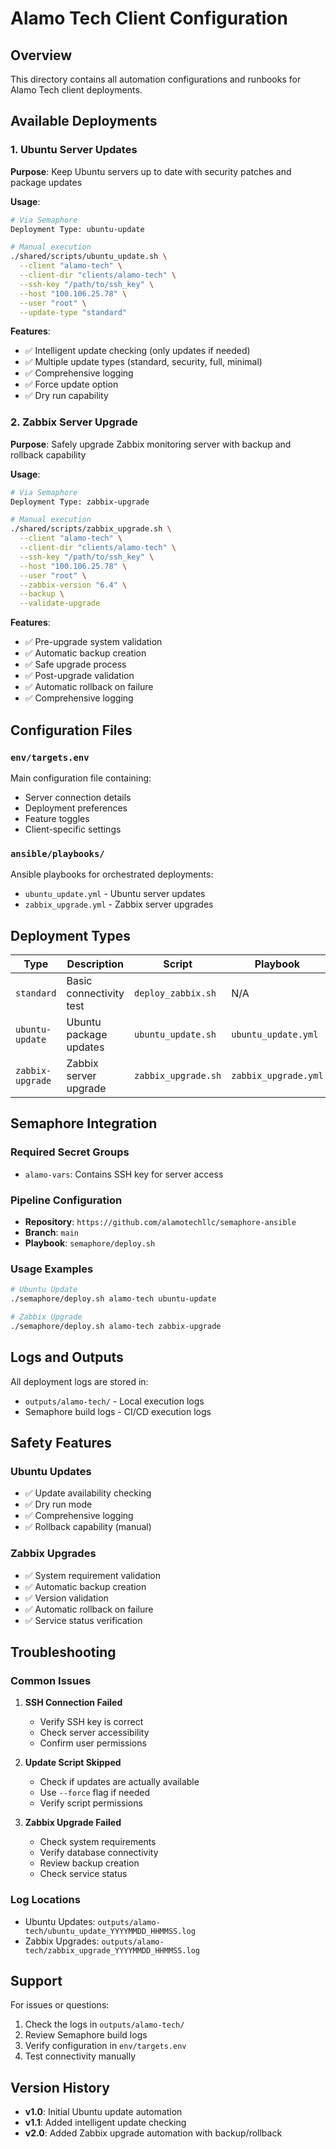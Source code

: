 # Alamo Tech Client Configuration

## Overview
This directory contains all automation configurations and runbooks for Alamo Tech client deployments.

## Available Deployments

### 1. Ubuntu Server Updates
**Purpose**: Keep Ubuntu servers up to date with security patches and package updates

**Usage**:
```bash
# Via Semaphore
Deployment Type: ubuntu-update

# Manual execution
./shared/scripts/ubuntu_update.sh \
  --client "alamo-tech" \
  --client-dir "clients/alamo-tech" \
  --ssh-key "/path/to/ssh_key" \
  --host "100.106.25.78" \
  --user "root" \
  --update-type "standard"
```

**Features**:
- ✅ Intelligent update checking (only updates if needed)
- ✅ Multiple update types (standard, security, full, minimal)
- ✅ Comprehensive logging
- ✅ Force update option
- ✅ Dry run capability

### 2. Zabbix Server Upgrade
**Purpose**: Safely upgrade Zabbix monitoring server with backup and rollback capability

**Usage**:
```bash
# Via Semaphore
Deployment Type: zabbix-upgrade

# Manual execution
./shared/scripts/zabbix_upgrade.sh \
  --client "alamo-tech" \
  --client-dir "clients/alamo-tech" \
  --ssh-key "/path/to/ssh_key" \
  --host "100.106.25.78" \
  --user "root" \
  --zabbix-version "6.4" \
  --backup \
  --validate-upgrade
```

**Features**:
- ✅ Pre-upgrade system validation
- ✅ Automatic backup creation
- ✅ Safe upgrade process
- ✅ Post-upgrade validation
- ✅ Automatic rollback on failure
- ✅ Comprehensive logging

## Configuration Files

### `env/targets.env`
Main configuration file containing:
- Server connection details
- Deployment preferences
- Feature toggles
- Client-specific settings

### `ansible/playbooks/`
Ansible playbooks for orchestrated deployments:
- `ubuntu_update.yml` - Ubuntu server updates
- `zabbix_upgrade.yml` - Zabbix server upgrades

## Deployment Types

| Type | Description | Script | Playbook |
|------|-------------|--------|----------|
| `standard` | Basic connectivity test | `deploy_zabbix.sh` | N/A |
| `ubuntu-update` | Ubuntu package updates | `ubuntu_update.sh` | `ubuntu_update.yml` |
| `zabbix-upgrade` | Zabbix server upgrade | `zabbix_upgrade.sh` | `zabbix_upgrade.yml` |

## Semaphore Integration

### Required Secret Groups
- `alamo-vars`: Contains SSH key for server access

### Pipeline Configuration
- **Repository**: `https://github.com/alamotechllc/semaphore-ansible`
- **Branch**: `main`
- **Playbook**: `semaphore/deploy.sh`

### Usage Examples
```bash
# Ubuntu Update
./semaphore/deploy.sh alamo-tech ubuntu-update

# Zabbix Upgrade
./semaphore/deploy.sh alamo-tech zabbix-upgrade
```

## Logs and Outputs

All deployment logs are stored in:
- `outputs/alamo-tech/` - Local execution logs
- Semaphore build logs - CI/CD execution logs

## Safety Features

### Ubuntu Updates
- ✅ Update availability checking
- ✅ Dry run mode
- ✅ Comprehensive logging
- ✅ Rollback capability (manual)

### Zabbix Upgrades
- ✅ System requirement validation
- ✅ Automatic backup creation
- ✅ Version validation
- ✅ Automatic rollback on failure
- ✅ Service status verification

## Troubleshooting

### Common Issues

1. **SSH Connection Failed**
   - Verify SSH key is correct
   - Check server accessibility
   - Confirm user permissions

2. **Update Script Skipped**
   - Check if updates are actually available
   - Use `--force` flag if needed
   - Verify script permissions

3. **Zabbix Upgrade Failed**
   - Check system requirements
   - Verify database connectivity
   - Review backup creation
   - Check service status

### Log Locations
- Ubuntu Updates: `outputs/alamo-tech/ubuntu_update_YYYYMMDD_HHMMSS.log`
- Zabbix Upgrades: `outputs/alamo-tech/zabbix_upgrade_YYYYMMDD_HHMMSS.log`

## Support

For issues or questions:
1. Check the logs in `outputs/alamo-tech/`
2. Review Semaphore build logs
3. Verify configuration in `env/targets.env`
4. Test connectivity manually

## Version History

- **v1.0**: Initial Ubuntu update automation
- **v1.1**: Added intelligent update checking
- **v2.0**: Added Zabbix upgrade automation with backup/rollback